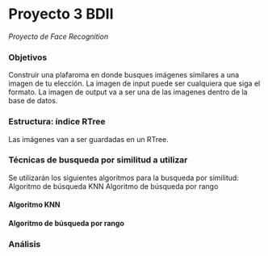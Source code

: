# Proyecto 3 BDII

_Proyecto de Face Recognition_

### Objetivos

Construir una plafaroma en donde busques imágenes similares a una imagen de tu elección.
La imagen de input puede ser cualquiera que siga el formato.
La imagen de output va a ser una de las imagenes dentro de la base de datos.

### Estructura: índice RTree


Las imágenes van a ser guardadas en un RTree. 



### Técnicas de busqueda por similitud a utilizar


Se utilizarán los siguientes algoritmos para la busqueda por similitud:
Algoritmo de búsqueda KNN
Algoritmo de búsqueda por rango

#### Algoritmo KNN

#### Algoritmo de búsqueda por rango

### Análisis
